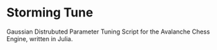 # Storming Tune
Gaussian Distrubuted Parameter Tuning Script for the Avalanche Chess Engine, written in Julia.
